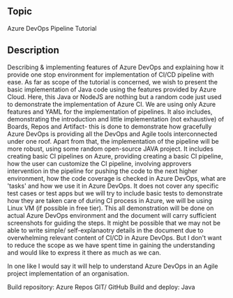 ## Topic 
Azure DevOps Pipeline Tutorial

## Description
Describing & implementing features of Azure DevOps and explaining how it provide one stop environment for implementation of CI/CD pipeline with ease.
As far as scope of the tutorial is concerned, we wish to present the basic implementation of Java code using the features provided by Azure Cloud. Here, this Java or NodeJS are nothing but a random code just used to demonstrate the implementation of Azure CI. We are using only Azure features and YAML for the implementation of pipelines.
It also includes, demonstrating the introduction and little implementation (not exhaustive) of Boards, Repos and Artifact- this is done to demonstrate how gracefully Azure DevOps is providing all the DevOps and Agile tools interconnected under one roof. Apart from that, the implementation of the pipeline will be more robust, using some random open-source JAVA project.
It includes creating basic CI pipelines on Azure, providing creating a basic CI pipeline, how the user can customize the CI pipeline, involving approvers intervention in the pipeline for pushing the code to the next higher environment, how the code coverage is checked in Azure DevOps, what are 'tasks' and how we use it in Azure DevOps. It does not cover any specific test cases or test apps but we will try to include basic tests to demonstrate how they are taken care of during CI process in Azure, we will be using Linux VM (if possible in free tier). This all demonstration will be done on actual Azure DevOps environment and the document will carry sufficient screenshots for guiding the steps. It might be possible that we may not be able to write simple/ self-explanaotry details in the document due to overwhelming relevant content of CI/CD in Azure DevOps. But I don't want to reduce the scope as we have spent time in gaining the understanding and would like to express it there as much as we can.

In one like I would say it will help to understand Azure DevOps in an Agile project implementation of an organisation.

Build repository: Azure Repos GIT/ GitHub
Build and deploy: Java
